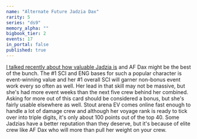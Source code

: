 ```yaml
---
name: "Alternate Future Jadzia Dax"
rarity: 5
series: "ds9"
memory_alpha: ""
bigbook_tier: 2
events: 17
in_portal: false
published: true
---
```


[I talked recently about how valuable Jadzia is](https://old.reddit.com/r/StarTrekTimelines/comments/aq90e4/the_first_annual_timelines_event_awards_event/) and AF Dax might be the best of the bunch. The #1 SCI and ENG bases for such a popular character is event-winning value and her #1 overall SCI will garner non-bonus event work every so often as well. Her lead in that skill may not be massive, but she's had more event weeks than the next five crew behind her combined. Asking for more out of this card should be considered a bonus, but she's fairly usable elsewhere as well. Stout arena EV comes online fast enough to handle a lot of damage crew and although her voyage rank is ready to tick over into triple digits, it's only about 100 points out of the top 40. Some Jadzias have a better reputation than they deserve, but it's because of elite crew like AF Dax who will more than pull her weight on your crew.